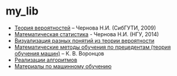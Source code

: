 # my_lib
- [Теория вероятностей](https://nsu.ru/mmf/tvims/chernova/sibguti/tv-sibguti.pdf") – Чернова Н.И. (СибГУТИ, 2009)
- [Математическая статистика](https://nsu.ru/mmf/tvims/chernova/ms/ms_nsu14.pdf) - Чернова Н.И. (НГУ, 2014)
- [Визуализация разных понятий из теории вероятности](https://seeing-theory.brown.edu/)
- [Математические методы обучения по прецедентам (теория обучения машин)](http://www.machinelearning.ru/wiki/images/6/6d/Voron-ML-1.pdf) – К. В. Воронцов
- [Реализации алгоритмов](https://ru.m.wikibooks.org/wiki/%D0%A0%D0%B5%D0%B0%D0%BB%D0%B8%D0%B7%D0%B0%D1%86%D0%B8%D0%B8_%D0%B0%D0%BB%D0%B3%D0%BE%D1%80%D0%B8%D1%82%D0%BC%D0%BE%D0%B2)
- [Материалы по машинному обучению](https://github.com/demidovakatya/vvedenie-mashinnoe-obuchenie)

